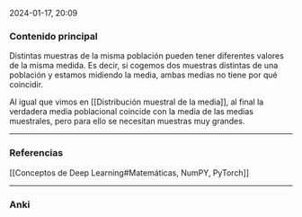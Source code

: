 2024-01-17, 20:09
### Contenido principal

Distintas muestras de la misma población pueden tener diferentes valores de la misma medida. Es decir, si cogemos dos muestras distintas de una población y estamos midiendo la media, ambas medias no tiene por qué coincidir.

Al igual que vimos en [[Distribución muestral de la media]], al final la verdadera media poblacional coincide con la media de las medias muestrales, pero para ello se necesitan muestras muy grandes.

--- 
### Referencias

[[Conceptos de Deep Learning#Matemáticas, NumPY, PyTorch]]

---
### Anki
